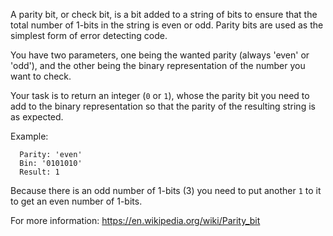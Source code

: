 A parity bit, or check bit, is a bit added to a string of bits to ensure that the total number of 1-bits in the string is even or odd. Parity bits are used as the simplest form of error detecting code.

You have two parameters, one being the wanted parity (always 'even' or 'odd'), and the other being the binary representation of the number you want to check.

Your task is to return an integer (`0` or `1`), whose the parity bit you need to add to the binary representation so that the parity of the resulting string is as expected.

Example:
```
  Parity: 'even'
  Bin: '0101010'
  Result: 1
```

Because there is an odd number of 1-bits (3) you need to put another `1` to it to get an even number of 1-bits.

For more information: https://en.wikipedia.org/wiki/Parity_bit